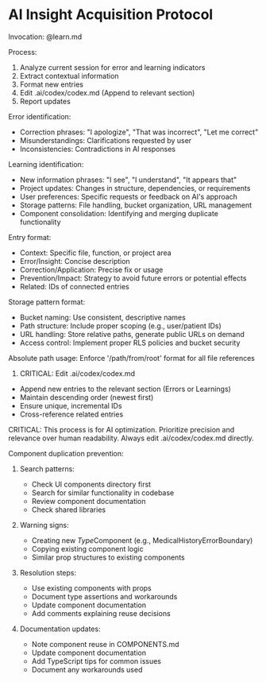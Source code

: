 # AI Insight Acquisition Protocol

Invocation: @learn.md

Process:

1. Analyze current session for error and learning indicators
2. Extract contextual information
3. Format new entries
4. Edit .ai/codex/codex.md (Append to relevant section)
5. Report updates

Error identification:

- Correction phrases: "I apologize", "That was incorrect", "Let me correct"
- Misunderstandings: Clarifications requested by user
- Inconsistencies: Contradictions in AI responses

Learning identification:

- New information phrases: "I see", "I understand", "It appears that"
- Project updates: Changes in structure, dependencies, or requirements
- User preferences: Specific requests or feedback on AI's approach
- Storage patterns: File handling, bucket organization, URL management
- Component consolidation: Identifying and merging duplicate functionality

Entry format:

- Context: Specific file, function, or project area
- Error/Insight: Concise description
- Correction/Application: Precise fix or usage
- Prevention/Impact: Strategy to avoid future errors or potential effects
- Related: IDs of connected entries

Storage pattern format:

- Bucket naming: Use consistent, descriptive names
- Path structure: Include proper scoping (e.g., user/patient IDs)
- URL handling: Store relative paths, generate public URLs on demand
- Access control: Implement proper RLS policies and bucket security

Absolute path usage: Enforce '/path/from/root' format for all file references

1. CRITICAL: Edit .ai/codex/codex.md

- Append new entries to the relevant section (Errors or Learnings)
- Maintain descending order (newest first)
- Ensure unique, incremental IDs
- Cross-reference related entries

CRITICAL: This process is for AI optimization. Prioritize precision and relevance over human readability. Always edit .ai/codex/codex.md directly.

Component duplication prevention:

1. Search patterns:
   - Check UI components directory first
   - Search for similar functionality in codebase
   - Review component documentation
   - Check shared libraries

2. Warning signs:
   - Creating new *Type*Component (e.g., MedicalHistoryErrorBoundary)
   - Copying existing component logic
   - Similar prop structures to existing components

3. Resolution steps:
   - Use existing components with props
   - Document type assertions and workarounds
   - Update component documentation
   - Add comments explaining reuse decisions

4. Documentation updates:
   - Note component reuse in COMPONENTS.md
   - Update component documentation
   - Add TypeScript tips for common issues
   - Document any workarounds used
